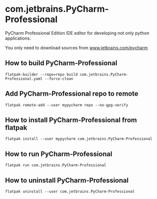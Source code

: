 # com.jetbrains.PyCharm-Professional

PyCharm Professional Edition IDE editor for developing not only python applications.

You only need to download sources from www.jetbrains.com/pycharm

## How to build PyCharm-Professional

```
flatpak-builder --repo=repo build com.jetbrains.PyCharm-Professional.yaml --force-clean
```

## Add PyCharm-Professional repo to remote

```
flatpak remote-add --user mypycharm repo --no-gpg-verify
```

## How to install PyCharm-Professional from flatpak

```
flatpak install --user mypycharm com.jetbrains.PyCharm-Professional
```

## How to run PyCharm-Professional

```
flatpak run com.jetbrains.PyCharm-Professional
```

## How to uninstall PyCharm-Professional

```
flatpak uninstall --user com.jetbrains.PyCharm-Professional
```
